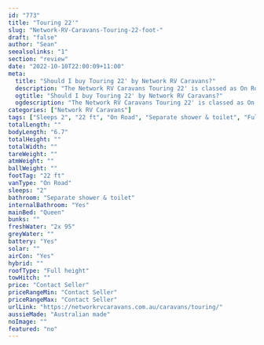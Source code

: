 ```yaml
---
id: "773"
title: "Touring 22'"
slug: "Network-RV-Caravans-Touring-22-foot-"
draft: "false"
author: "Sean"
seealsolinks: "1"
section: "review"
date: "2022-10-10T22:00:09+11:00"
meta:
  title: "Should I buy Touring 22' by Network RV Caravans?"
  description: "The Network RV Caravans Touring 22' is classed as On Road, and sleeps 2 people. It is Australian made and comes in at 22 ft. It generally has Separate shower & toilet."
  ogtitle: "Should I buy Touring 22' by Network RV Caravans?"
  ogdescription: "The Network RV Caravans Touring 22' is classed as On Road, and sleeps 2 people. It is Australian made and comes in at 22 ft. It generally has Separate shower & toilet."
categories: ["Network RV Caravans"]
tags: ["Sleeps 2", "22 ft", "On Road", "Separate shower & toilet", "Full height", "Price Unknown"]
totalLength: ""
bodyLength: "6.7"
totalHeight: ""
totalWidth: ""
tareWeight: ""
atmWeight: ""
ballWeight: ""
footTag: "22 ft"
vanType: "On Road"
sleeps: "2"
bathroom: "Separate shower & toilet"
internalBathroom: "Yes"
mainBed: "Queen"
bunks: ""
freshWater: "2x 95"
greyWater: ""
battery: "Yes"
solar: ""
airCon: "Yes"
hybrid: ""
roofType: "Full height"
towHitch: ""
price: "Contact Seller"
priceRangeMin: "Contact Seller"
priceRangeMax: "Contact Seller"
urlLink: "https://networkrvcaravans.com.au/caravans/touring/"
aussieMade: "Australian made"
noImage: ""
featured: "no"
---
```

